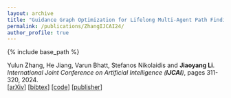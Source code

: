 ```yaml
---
layout: archive
title: "Guidance Graph Optimization for Lifelong Multi-Agent Path Finding"
permalink: /publications/ZhangIJCAI24/
author_profile: true
---
```


{% include base_path %}

Yulun Zhang, He Jiang, Varun Bhatt, Stefanos Nikolaidis and **Jiaoyang Li**.       
<i>International Joint Conference on Artificial Intelligence (**IJCAI**)</i>, pages 311-320, 2024.         
[[arXiv](https://arxiv.org/abs/2402.01446)]
[<a href="javascript:void(0)" onclick="(function(target, id) { if ($('#' + id).css('display') == 'block') { $('#' + id).hide('fast'); $(target).text('bibtex') } else { $('#' + id).show('fast'); $(target).text('bibtex▲') } })(this, 'bibtex-ZhangIJCAI24');">bibtex</a>]
[[code](https://github.com/lunjohnzhang/ggo_public)]
[[publisher](https://doi.org/10.24963/ijcai.2024/35)]        
<div id="bibtex-ZhangIJCAI24" style="display:none">
<pre>@inproceedings{ZhangIJCAI24,
  author    = {Yulun Zhang and He Jiang and Varun Bhatt and Stefanos Nikolaidis and Jiaoyang Li},
  title     = {Guidance Graph Optimization for Lifelong Multi-Agent Path Finding},
  booktitle = {Proceedings of the International Joint Conference on Artificial Intelligence (IJCAI)},
  pages     = {311--320},
  year      = {2024},
  doi       = {10.24963/ijcai.2024/35}
}
</pre></div>
     
         

